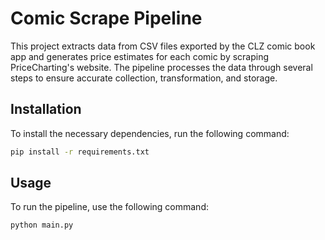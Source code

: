 # Comic Scrape Pipeline

This project extracts data from CSV files exported by the CLZ comic book app and generates price estimates for each comic by scraping PriceCharting's website. The pipeline processes the data through several steps to ensure accurate collection, transformation, and storage.

## Installation

To install the necessary dependencies, run the following command:

```bash
pip install -r requirements.txt
```

## Usage

To run the pipeline, use the following command:

```bash
python main.py
```

